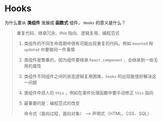 # Hooks



为什么要从 **类组件** 发展成 **函数式** 组件， `Hooks` 的意义是什么？

> 重复代码、继承冗余、this 指向、逻辑复用、编程范式
>
> 1. 类组件的不同生命周期中很有可能出现重复的代码，例如 `mounted` 和 `updated` 中要做同一件事情
>
> 2. 类组件是繁重的，因为组件要继承 `React.component` ，会继承到一些无用的属性
>
> 3. 类组件不同组件之间的状态逻辑复用困难，`hooks` 的出现能很好解决这一问题
>
> 4. 类组件中烦人的 `this` ，例如在事件处理函数中要手动修正 `this` 指向
>
> 5. 最重要的是：编程范式的改变
>
>    命令式（面向过程，面向对象） -->  声明式（HTML、CSS、SQL）



